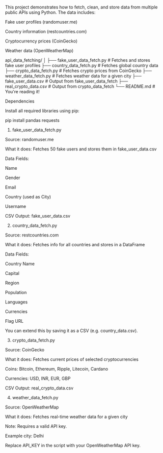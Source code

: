 This project demonstrates how to fetch, clean, and store data from multiple public APIs using Python. The data includes:

Fake user profiles (randomuser.me)

Country information (restcountries.com)

Cryptocurrency prices (CoinGecko)

Weather data (OpenWeatherMap)


api_data_fetching/
│
├── fake_user_data_fetch.py        # Fetches and stores fake user profiles
├── country_data_fetch.py          # Fetches global country data
├── crypto_data_fetch.py           # Fetches crypto prices from CoinGecko
├── weather_data_fetch.py          # Fetches weather data for a given city
├── fake_user_data.csv             # Output from fake_user_data_fetch
├── real_crypto_data.csv           # Output from crypto_data_fetch
└── README.md                      # You're reading it!

Dependencies

Install all required libraries using pip:

pip install pandas requests

1. fake_user_data_fetch.py

Source: randomuser.me

What it does: Fetches 50 fake users and stores them in fake_user_data.csv

Data Fields:

Name

Gender

Email

Country (used as City)

Username

CSV Output: fake_user_data.csv

2. country_data_fetch.py

Source: restcountries.com

What it does: Fetches info for all countries and stores in a DataFrame

Data Fields:

Country Name

Capital

Region

Population

Languages

Currencies

Flag URL

You can extend this by saving it as a CSV (e.g. country_data.csv).

3. crypto_data_fetch.py

Source: CoinGecko

What it does: Fetches current prices of selected cryptocurrencies

Coins: Bitcoin, Ethereum, Ripple, Litecoin, Cardano

Currencies: USD, INR, EUR, GBP

CSV Output: real_crypto_data.csv

4. weather_data_fetch.py

Source: OpenWeatherMap

What it does: Fetches real-time weather data for a given city

Note: Requires a valid API key.

Example city: Delhi

Replace API_KEY in the script with your OpenWeatherMap API key.
